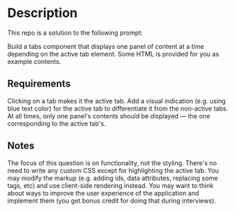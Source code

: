 # Description

This repo is a solution to the following prompt:

Build a tabs component that displays one panel of content at a time depending on the active tab element. Some HTML is provided for you as example contents.

## Requirements
Clicking on a tab makes it the active tab. Add a visual indication (e.g. using blue text color) for the active tab to differentiate it from the non-active tabs.
At all times, only one panel's contents should be displayed — the one corresponding to the active tab's.

## Notes
The focus of this question is on functionality, not the styling. There's no need to write any custom CSS except for highlighting the active tab.
You may modify the markup (e.g. adding ids, data attributes, replacing some tags, etc) and use client-side rendering instead.
You may want to think about ways to improve the user experience of the application and implement them (you get bonus credit for doing that during interviews).